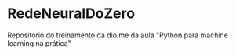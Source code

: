 # RedeNeuralDoZero
Repositório do treinamento da dio.me da aula "Python para machine learning na prática"

